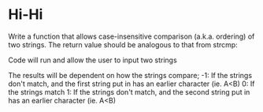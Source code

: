 # Hi-Hi
Write a function that allows case-insensitive comparison (a.k.a. ordering) of two strings. The return value should be analogous to that from strcmp:

Code will run and allow the user to input two strings

The results will be dependent on how the strings compare;
	-1: If the strings don't match, and the first string put in has an earlier character (ie. A<B)
	0: If the strings match
	1: If the strings don't match, and the second string put in has an earlier character (ie. A<B)